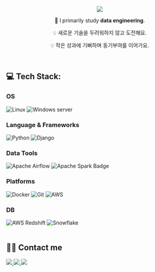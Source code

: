 <div align= "center">
<img src="https://capsule-render.vercel.app/api?type=waving&color=7bdbc3&height=240&text=Hello%20World%20👋%20I'm%20Jueon&animation=&fontColor=ffffff&fontSize=60" />


🌱 I primarily study **data engineering**.

💡 새로운 기술을 두려워하지 않고 도전해요.

💡 작은 성과에 기뻐하며 동기부여를 이어가요.

</div>
<br>

<!-- 👨‍💻 All of my projects are available at -->

<!-- ## 🌐 Socials: --> 

## 💻 Tech Stack:
### OS
![Linux](https://img.shields.io/badge/linux-FCC624?style=for-the-badge&logo=linux&logoColor=000000) ![Windows server](https://img.shields.io/badge/window-017CEE?style=for-the-badge&logo=window&logoColor=000000)
### Language & Frameworks
![Python](https://img.shields.io/badge/python-3670A0?style=for-the-badge&logo=python&logoColor=ffdd54) ![Django](https://img.shields.io/badge/django-%23092E20.svg?style=for-the-badge&logo=django&logoColor=white)
### Data Tools
![Apache Airflow](https://img.shields.io/badge/Apache%20Airflow-017CEE?style=for-the-badge&logo=Apache%20Airflow&logoColor=white) ![Apache Spark Badge](https://img.shields.io/badge/Apache%20Spark-E25A1C?logo=apachespark&logoColor=fff&style=for-the-badge)
### Platforms
![Docker](https://img.shields.io/badge/docker-2496ED.svg?style=for-the-badge&logo=docker&logoColor=white) ![Git](https://img.shields.io/badge/git-F05032.svg?style=for-the-badge&logo=git&logoColor=white) ![AWS](https://img.shields.io/badge/AWS-%23FF9900.svg?style=for-the-badge&logo=amazon-aws&logoColor=white)
### DB
![AWS Redshift](https://img.shields.io/badge/AWS_Redshift-%23FF9900.svg?style=for-the-badge&logo=AWS&logoColor=white) ![Snowflake](https://img.shields.io/badge/Snowflake-29B5E8.svg?style=for-the-badge&logo=snowflake&logoColor=white)
<br><br>

## 🧑‍💻 Contact me
<a href=mailto:oju0916@gmail.com> <img src="https://img.shields.io/badge/Gmail-EA4335?style=flat&logo=Gmail&logoColor=white&link=mailto:oju0916@gmail.com"> </a>
<a href=https://sulsikanit.tistory.com/> <img src="https://img.shields.io/badge/Tistory-000000?style=flat&logo=Tistory&logoColor=white&link=https://sulsikanit.tistory.com/"> </a>
<a href=https://velog.io/@sulsikan2/posts> <img src="https://img.shields.io/badge/Velog-20C997?style=flat&logo=Velog&logoColor=white&link=https://velog.io/@sulsikan2/posts"> </a>
<!-- Proudly created with GPRM ( https://gprm.itsvg.in ) -->

